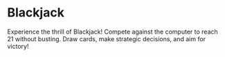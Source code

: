 # Blackjack
Experience the thrill of Blackjack! Compete against the computer to reach 21 without busting. Draw cards, make strategic decisions, and aim for victory!
